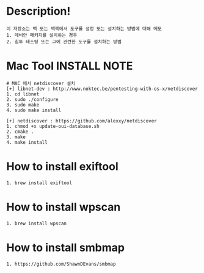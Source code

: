 # Description!
~~~
이 저장소는 맥 또는 맥북에서 도구를 설정 또는 설치하는 방법에 대해 메모
1. 데비안 패키지를 설치하는 경우
2. 침투 테스팅 또는 그에 관련한 도구를 설치하는 방법
~~~

# Mac Tool INSTALL NOTE
```
# MAC 에서 netdiscover 설치
[+] libnet-dev : http://www.noktec.be/pentesting-with-os-x/netdiscover
1. cd libnet
2. sudo ./configure
3. sudo make
4. sudo make install

[+] netdiscover : https://github.com/alexxy/netdiscover
1. chmod +x update-oui-database.sh
2. cmake .
3. make
4. make install 
```
# How to install exiftool
```
1. brew install exiftool
```
# How to install wpscan
```
1. brew install wpscan 
```

# How to install smbmap
```
1. https://github.com/ShawnDEvans/smbmap
```